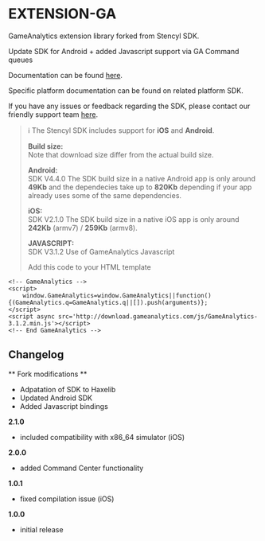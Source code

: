 EXTENSION-GA
==========

GameAnalytics extension library forked from Stencyl SDK.

Update SDK for Android + added Javascript support via GA Command queues

Documentation can be found [here](https://gameanalytics.com/docs/stencyl-sdk).

Specific platform documentation can be found on related platform SDK.

If you have any issues or feedback regarding the SDK, please contact our friendly support team [here](https://gameanalytics.com/contact).

> :information_source:
> The Stencyl SDK includes support for **iOS** and **Android**.
>   
> **Build size:**   
> Note that download size differ from the actual build size.   
>   
> **Android:**   
> SDK V4.4.0
> The SDK build size in a native Android app is only around **49Kb** and the dependecies take up to **820Kb** depending if your app already uses some of the same dependencies.   
>   
> **iOS:**   
> SDK V2.1.0
> The SDK build size in a native iOS app is only around **242Kb** (armv7) / **259Kb** (armv8).
>   
> **JAVASCRIPT:**   
> SDK V3.1.2
> Use of GameAnalytics Javascript
>   
>   Add this code to your HTML template 

	<!-- GameAnalytics -->
	<script>
		window.GameAnalytics=window.GameAnalytics||function(){(GameAnalytics.q=GameAnalytics.q||[]).push(arguments)};
	</script>
	<script async src='http://download.gameanalytics.com/js/GameAnalytics-3.1.2.min.js'></script>
	<!-- End GameAnalytics -->

Changelog
---------
** Fork modifications **
* Adpatation of SDK to Haxelib
* Updated Android SDK
* Added Javascript bindings

<!--(CHANGELOG_TOP)-->
**2.1.0**
* included compatibility with x86_64 simulator (iOS)

**2.0.0**
* added Command Center functionality

**1.0.1**
* fixed compilation issue (iOS)

**1.0.0**
* initial release
